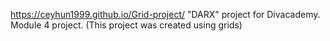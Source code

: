 https://ceyhun1999.github.io/Grid-project/
"DARX" project for Divacademy. Module 4 project. (This project was created using grids)
